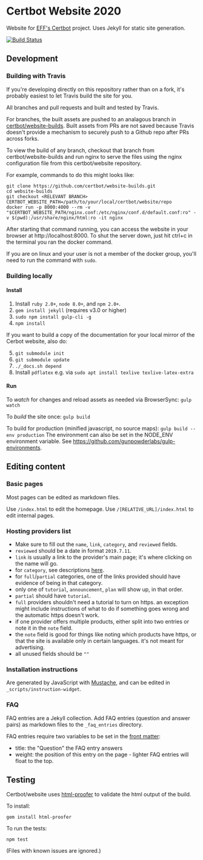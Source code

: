 # Certbot Website 2020

Website for [EFF's Certbot](https://certbot.eff.org/) project. Uses Jekyll for static site generation.

[![Build Status](https://travis-ci.com/certbot/website.svg?branch=master)](https://travis-ci.com/certbot/website)

## Development

### Building with Travis

If you're developing directly on this repository rather than on a fork, it's probably easiest to let Travis build the site for you.

All branches and pull requests and built and tested by Travis.

For branches, the built assets are pushed to an analagous branch in [certbot/website-builds](https://github.com/certbot/website-builds). Built assets from PRs are not saved because Travis doesn't provide a mechanism to securely push to a Github repo after PRs across forks.

To view the build of any branch, checkout that branch from certbot/website-builds and run nginx to serve the files using the nginx configuration file from this certbot/website repository.

For example, commands to do this might looks like:
```
git clone https://github.com/certbot/website-builds.git
cd website-builds
git checkout <RELEVANT BRANCH>
CERTBOT_WEBSITE_PATH=/path/to/your/local/certbot/website/repo
docker run -p 8000:4000 --rm -v "$CERTBOT_WEBSITE_PATH/nginx.conf:/etc/nginx/conf.d/default.conf:ro" -v $(pwd):/usr/share/nginx/html:ro -it nginx
```
After starting that command running, you can access the website in your browser at http://localhost:8000. To shut the server down, just hit ctrl+c in the terminal you ran the docker command.

If you are on linux and your user is not a member of the docker group, you'll need to run the command with `sudo`.

### Building locally

#### Install
1. Install `ruby 2.0+`, `node 8.0+`, and `npm 2.0+`.
2. `gem install jekyll` (requires v3.0 or higher)
3. `sudo npm install gulp-cli -g`
4. `npm install`

If you want to build a copy of the documentation for your local mirror of the
Cerbot website, also do:

5. `git submodule init`
6. `git submodule update`
7. `./_docs.sh depend`
8. Install `pdflatex` e.g. via `sudo apt install texlive texlive-latex-extra`

#### Run
To *watch* for changes and reload assets as needed via BrowserSync:
`gulp watch`

To *build* the site once:
`gulp build`

To build for production (minified javascript, no source maps):
`gulp build --env production`
The environment can also be set in the NODE_ENV environment variable. See https://github.com/gunpowderlabs/gulp-environments.

## Editing content

### Basic pages
Most pages can be edited as markdown files.

Use `/index.html` to edit the homepage.
Use `/[RELATIVE_URL]/index.html` to edit internal pages.

### Hosting providers list

- Make sure to fill out the `name`, `link`, `category`, and `reviewed` fields.
- `reviewed` should be a date in format `2019.7.11`.
- `link` is usually a link to the provider's main page; it's where clicking on the name will go.
- for `category`, see descriptions [here](https://certbot.eff.org/hosting_providers/).
- for `full`/`partial` categories, one of the links provided should have evidence of being in that category.
 - only one of `tutorial`, `announcement`, `plan` will show up, in that order.
  - `partial` should have `tutorial`.
  - `full` providers shouldn't need a tutorial to turn on https. an exception might include instructions of what to do if something goes wrong and the automatic https doesn't work.
- if one provider offers multiple products, either split into two entries or note it in the `note` field.
- the `note` field is good for things like noting which products have https, or that the site is available only in certain languages. it's not meant for advertising.
- all unused fields should be `""`

### Installation instructions

Are generated by JavaScript with
[Mustache](https://mustache.github.io/mustache.5.html), and can be edited in
`_scripts/instruction-widget`.

### FAQ
FAQ entries are a Jekyll collection. Add FAQ entries (question and answer pairs) as markdown files to the `_faq_entries` directory.

FAQ entries require two variables to be set in the [front matter](https://jekyllrb.com/docs/frontmatter/):

* title: the "Question" the FAQ entry answers
* weight: the position of this entry on the page - lighter FAQ entries will float to the top.

## Testing
Certbot/website uses [html-proofer](https://github.com/gjtorikian/html-proofer) to validate the html output of the build.

To install:
```
gem install html-proofer
```

To run the tests:
```
npm test
```
(Files with known issues are ignored.)
